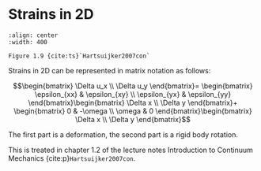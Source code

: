 ```{index} Strains in 2D
```

# Strains in 2D
```{figure} ./strains-2D_data/image.png
:align: center
:width: 400

Figure 1.9 {cite:ts}`Hartsuijker2007con`
```
Strains in 2D can be represented in matrix notation as follows:

$$\begin{bmatrix}
\Delta u_x \\
\Delta u_y
\end{bmatrix}=
\begin{bmatrix}
\epsilon_{xx} & \epsilon_{xy} \\
\epsilon_{yx} & \epsilon_{yy}
\end{bmatrix}\begin{bmatrix}
\Delta x \\
\Delta y
\end{bmatrix}+
\begin{bmatrix}
0 & -\omega \\
\omega & 0
\end{bmatrix}\begin{bmatrix}
\Delta x \\
\Delta y
\end{bmatrix}$$

The first part is a deformation, the second part is a rigid body rotation.

This is treated in chapter 1.2 of the lecture notes Introduction to Continuum Mechanics {cite:p}`Hartsuijker2007con`.
